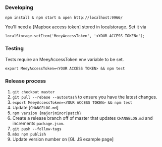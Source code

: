 ### Developing

    npm install & npm start & open http://localhost:9966/

You'll need a [Mapbox access token] stored in localstorage. Set it via

    localStorage.setItem('MeeyAccessToken', '<YOUR ACCESS TOKEN>');

### Testing

Tests require an MeeyAccessToken env variable to be set.

    export MeeyAccessToken=<YOUR ACCESS TOKEN> && npm test

### Release process

1. `git checkout master`
1. `git pull --rebase --autostash` to ensure you have the latest changes.
1. `export MeeyAccessToken=<YOUR ACCESS TOKEN> && npm test`
1. Update [`CHANGELOG.md`]
1. `npm version {major|minor|patch}`
1. Create a release branch off of master that updates `CHANGELOG.md` and increments `package.json`.
1. `git push --follow-tags`
1. `mbx npm publish`
1. Update version number on [GL JS example page]
